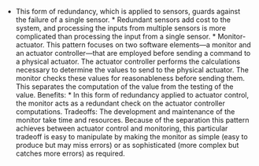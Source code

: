 *  This form of redundancy, which is applied to sensors, guards against the failure of a single sensor. *  Redundant sensors add cost to the system, and processing the inputs from multiple sensors is more complicated than processing the input from a single sensor. *  Monitor-actuator. This pattern focuses on two software elements—a monitor and an actuator controller—that are employed before sending a command to a physical actuator. The actuator controller performs the calculations necessary to determine the values to send to the physical actuator. The monitor checks these values for reasonableness before sending them. This separates the computation of the value from the testing of the value. Benefits: *  In this form of redundancy applied to actuator control, the monitor acts as a redundant check on the actuator controller computations. Tradeoffs: The development and maintenance of the monitor take time and resources. Because of the separation this pattern achieves between actuator control and monitoring, this particular tradeoff is easy to manipulate by making the monitor as simple (easy to produce but may miss errors) or as sophisticated (more complex but catches more errors) as required.